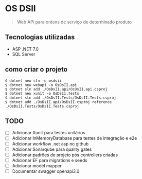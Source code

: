 # OS DSII
> Web API para ordens de serviço de determinado produto

## Tecnologias utilizadas
- ASP .NET 7.0
- SQL Server


## como criar o projeto
```shell
$ dotnet new sln -o osdsii
$ dotnet new webapi -o OsDsII.api
$ dotnet sln add ./OsDsII.api/OsDsII.api.csproj
$ dotnet new xunit -o OsDsII.Tests
$ dotnet sln add ./OsDsII.Tests/OsDsII.Tests.csproj
$ dotnet add ./OsDsII.api/OsDsII.csproj reference ./OsDsII.Tests/OsDsII.Tests.csproj
```

## TODO
- [ ] Adicionar Xunit para testes unitários
- [ ] Adicionar InMemoryDatabase para testes de integração e e2e
- [ ] Adicionar workflow .net asp no github
- [ ] Adicionar Sonarqube para quality gates
- [ ] Adicionar padrões de projeto pós controllers criadas
- [ ] Adicionar EF para migrations e seeds
- [ ] Adicionar model mapper
- [ ] Documentar swagger openapi3.0
